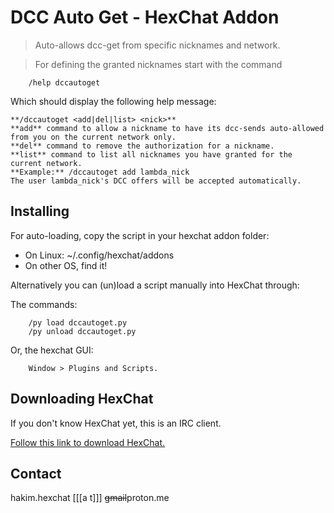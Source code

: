 # DCC Auto Get - HexChat Addon

> Auto-allows dcc-get from specific nicknames and network.

> For defining the granted nicknames start with the command 
	
		/help dccautoget

Which should display the following help message:

	**/dccautoget <add|del|list> <nick>**
	**add** command to allow a nickname to have its dcc-sends auto-allowed from you on the current network only.
	**del** command to remove the authorization for a nickname.
	**list** command to list all nicknames you have granted for the current network.
	**Example:** /dccautoget add lambda_nick
	The user lambda_nick's DCC offers will be accepted automatically.


## Installing ##

For auto-loading, copy the script in your hexchat addon folder:

+ On Linux: ~/.config/hexchat/addons 
+ On other OS, find it!

Alternatively you can (un)load a script manually into HexChat through:

The commands:
 
		/py load dccautoget.py
		/py unload dccautoget.py
 
 Or, the hexchat GUI: 
 
		Window > Plugins and Scripts.
		
## Downloading HexChat ##

If you don't know HexChat yet, this is an IRC client.

[Follow this link to download HexChat.](https://hexchat.github.io/downloads.html)

## Contact ##

hakim.hexchat 
[[[a t]]] ~~gmail~~proton.me

